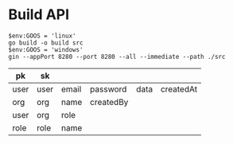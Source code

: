 # Build API

```
$env:GOOS = 'linux'
go build -o build src
$env:GOOS = 'windows'
gin --appPort 8280 --port 8280 --all --immediate --path ./src
```

| pk   | sk   |       |           |      |           |
| ---- | ---- | ----- | --------- | ---- | --------- |
| user | user | email | password  | data | createdAt |
| org  | org  | name  | createdBy |      |           |
| user | org  | role  |           |      |           |
| role | role | name  |           |      |           |
